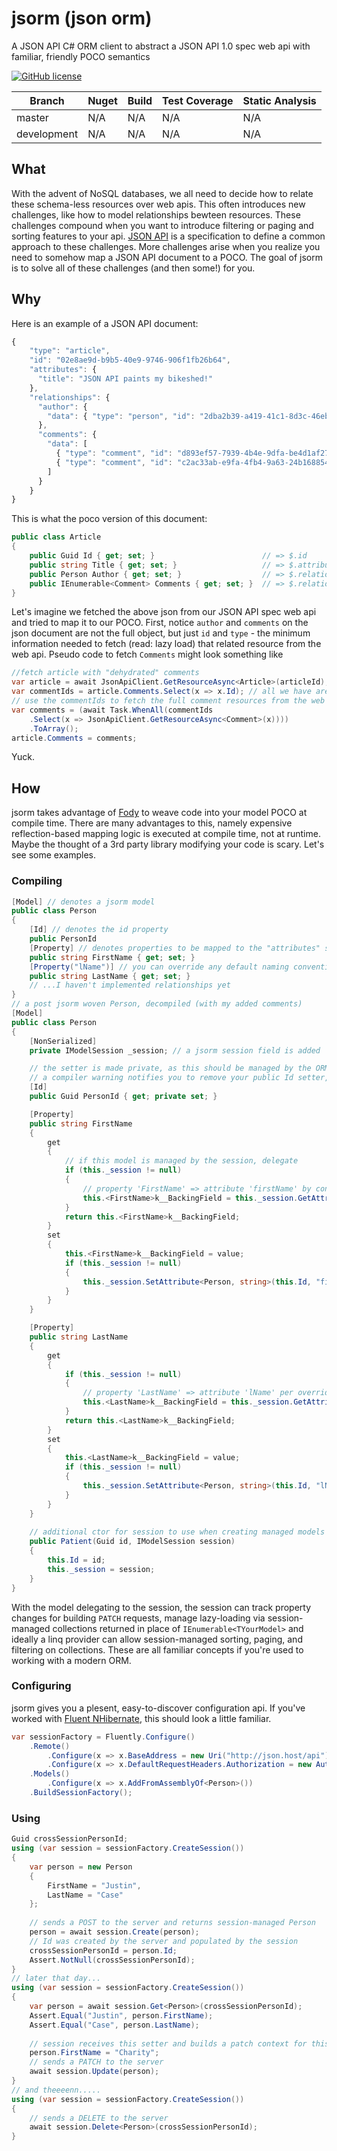 # jsorm (json orm)
A JSON API C# ORM client to abstract a JSON API 1.0 spec web api with familiar, friendly POCO semantics

[![GitHub license](https://img.shields.io/github/license/redarrowlabs/jsorm.svg)](https://raw.githubusercontent.com/redarrowlabs/jsorm/development/LICENSE)

| Branch | Nuget | Build | Test Coverage | Static Analysis |
| ------ | ----- | ----- | ------------- | --------------- |
| master | N/A | N/A | N/A | N/A |
| development | N/A | N/A | N/A | N/A |

## What
With the advent of NoSQL databases, we all need to decide how to relate these schema-less resources over web apis.  This often introduces new challenges, like how to model relationships bewteen resources.  These challenges compound when you want to introduce filtering or paging and sorting features to your api. [JSON API](http://jsonapi.org/) is a specification to define a common approach to these challenges.  More challenges arise when you realize you need to somehow map a JSON API document to a POCO.  The goal of jsorm is to solve all of these challenges (and then some!) for you.
## Why
Here is an example of a JSON API document:
```javascript
{
    "type": "article",
    "id": "02e8ae9d-b9b5-40e9-9746-906f1fb26b64",
    "attributes": {
      "title": "JSON API paints my bikeshed!"
    },
    "relationships": {
      "author": {
        "data": { "type": "person", "id": "2dba2b39-a419-41c1-8d3c-46eb1250dfe8" }
      },
      "comments": {
        "data": [
          { "type": "comment", "id": "d893ef57-7939-4b4e-9dfa-be4d1af27c5e" },
          { "type": "comment", "id": "c2ac33ab-e9fa-4fb4-9a63-24b168854023" }
        ]
      }
    }
}
```
This is what the poco version of this document:
```csharp
public class Article
{
    public Guid Id { get; set; }                        // => $.id
    public string Title { get; set; }                   // => $.attributes.title
    public Person Author { get; set; }                  // => $.relationships.author
    public IEnumerable<Comment> Comments { get; set; }  // => $.relationships.comments
}
```
Let's imagine we fetched the above json from our JSON API spec web api and tried to map it to our POCO.  First, notice `author` and `comments` on the json document are not the full object, but just `id` and `type` - the minimum information needed to fetch (read: lazy load) that related resource from the web api.  Pseudo code to fetch `Comments` might look something like
```csharp
//fetch article with "dehydrated" comments
var article = await JsonApiClient.GetResourceAsync<Article>(articleId);
var commentIds = article.Comments.Select(x => x.Id); // all we have are the Ids!
// use the commentIds to fetch the full comment resources from the web
var comments = (await Task.WhenAll(commentIds
    .Select(x => JsonApiClient.GetResourceAsync<Comment>(x))))
    .ToArray();
article.Comments = comments;
```
Yuck.
## How
jsorm takes advantage of [Fody](https://github.com/Fody/Fody) to weave code into your model POCO at compile time.  There are many advantages to this, namely expensive reflection-based mapping logic is executed at compile time, not at runtime.  Maybe the thought of a 3rd party library modifying your code is scary.  Let's see some examples.
### Compiling
```csharp
[Model] // denotes a jsorm model
public class Person
{
    [Id] // denotes the id property
    public PersonId
    [Property] // denotes properties to be mapped to the "attributes" section
    public string FirstName { get; set; }
    [Property("lName")] // you can override any default naming conventions
    public string LastName { get; set; }
    // ...I haven't implemented relationships yet
}
// a post jsorm woven Person, decompiled (with my added comments)
[Model]
public class Person
{
	[NonSerialized]
	private IModelSession _session; // a jsorm session field is added

    // the setter is made private, as this should be managed by the ORM
	// a compiler warning notifies you to remove your public Id setter, if you have one
	[Id]
	public Guid PersonId { get; private set; }

	[Property]
	public string FirstName
	{
		get
		{
		    // if this model is managed by the session, delegate
			if (this._session != null)
			{
			    // property 'FirstName' => attribute 'firstName' by convention
				this.<FirstName>k__BackingField = this._session.GetAttribute<Person, string>(this.Id, "firstName"); 
			}
			return this.<FirstName>k__BackingField;
		}
		set
		{
			this.<FirstName>k__BackingField = value;
			if (this._session != null)
			{
				this._session.SetAttribute<Person, string>(this.Id, "firstName", this.<FirstName>k__BackingField);
			}
		}
	}

	[Property]
	public string LastName
	{
		get
		{
			if (this._session != null)
			{
			    // property 'LastName' => attribute 'lName' per override
				this.<LastName>k__BackingField = this._session.GetAttribute<Person, string>(this.Id, "lName"); 
			}
			return this.<LastName>k__BackingField;
		}
		set
		{
			this.<LastName>k__BackingField = value;
			if (this._session != null)
			{
				this._session.SetAttribute<Person, string>(this.Id, "lName", this.<LastName>k__BackingField);
			}
		}
	}
	
	// additional ctor for session to use when creating managed models
	public Patient(Guid id, IModelSession session)
	{
		this.Id = id;
		this._session = session;
	}
}
```
With the model delegating to the session, the session can track property changes for building `PATCH` requests, manage lazy-loading via session-managed collections returned in place of `IEnumerable<TYourModel>` and ideally a linq provider can allow session-managed sorting, paging, and filtering on collections.  These are all familiar concepts if you're used to working with a modern ORM.
### Configuring
jsorm gives you a plesent, easy-to-discover configuration api.  If you've worked with [Fluent NHibernate](https://github.com/jagregory/fluent-nhibernate), this should look a little familiar.
```csharp
var sessionFactory = Fluently.Configure()
	.Remote()
		.Configure(x => x.BaseAddress = new Uri("http://json.host/api"))
		.Configure(x => x.DefaultRequestHeaders.Authorization = new AuthenticationHeaderValue("Bearer", token))
	.Models()
		.Configure(x => x.AddFromAssemblyOf<Person>())
	.BuildSessionFactory();
```
### Using
```csharp
Guid crossSessionPersonId;
using (var session = sessionFactory.CreateSession())
{
	var person = new Person
	{
		FirstName = "Justin",
		LastName = "Case"
	};
	
	// sends a POST to the server and returns session-managed Person
	person = await session.Create(person);
    // Id was created by the server and populated by the session
    crossSessionPersonId = person.Id;
    Assert.NotNull(crossSessionPersonId);
}
// later that day...
using (var session = sessionFactory.CreateSession())
{
	var person = await session.Get<Person>(crossSessionPersonId);
	Assert.Equal("Justin", person.FirstName);
	Assert.Equal("Case", person.LastName);
	
	// session receives this setter and builds a patch context for this model
	person.FirstName = "Charity";
	// sends a PATCH to the server
	await session.Update(person);
}
// and theeeenn.....
using (var session = sessionFactory.CreateSession())
{
    // sends a DELETE to the server
    await session.Delete<Person>(crossSessionPersonId);
}
```